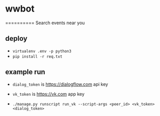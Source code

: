 # wwbot

==========
Search events near you

## deploy
* `virtualenv .env -p python3`
* `pip install -r req.txt`

## example run
* `dialog_token` is https://dialogflow.com api key
* `vk_token` is https://vk.com app key

* `./manage.py runscript run_vk --script-args <peer_id> <vk_token> <dialog_token>`
